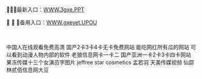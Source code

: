 <p>
	🦘🦘🦘最新入口：<a href="http://www.baidu.com/link?url=6MA2SWnO3Raqke39an_0PUxosM6ZrUGzi1BN9tNnlPW&wd">WWW.3gxe.PPT</a> 
	<p>
		🐬
🐬
🐬备用入口：<a href="http://www.baidu.com/link?url=6MA2SWnO3Raqke39an_0PUxosM6ZrUGzi1BN9tNnlPW&wd">WWW.gxeyet.UPOU</a> 
	</p>
	<p>
		<br />
	</p>
	<p>
		中国人在线观看免费高清
国产2卡3卡4卡无卡免费网站
能吃网红所有瓜的网站
可以看到动漫人物内部的软件
老狼信息网卡一卡二
国产亚洲一卡2卡3卡四卡网站
果冻传媒十三个女演员字图片
jeffree star cosmetics
孟若羽 天美传媒视频
仙踪林贰佰信息网大豆
	</p>
